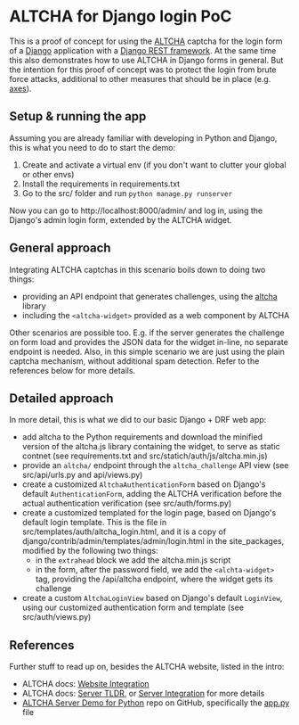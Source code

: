 # ALTCHA for Django login PoC

This is a proof of concept for using the [ALTCHA](https://altcha.org) captcha for
the login form of a [Django](https://www.djangoproject.com/) application with a
[Django REST framework](https://www.django-rest-framework.org/). At the same time
this also demonstrates how to use ALTCHA in Django forms in general. But the
intention for this proof of concept was to protect the login from brute force attacks,
additional to other measures that should be in place
(e.g. [axes](https://django-axes.readthedocs.io)).

## Setup & running the app

Assuming you are already familiar with developing in Python and Django, this is
what you need to do to start the demo:

1. Create and activate a virtual env (if you don't want to clutter your global or other envs)
2. Install the requirements in requirements.txt
3. Go to the src/ folder and run `python manage.py runserver`

Now you can go to http://localhost:8000/admin/ and log in, using the Django's
admin login form, extended by the ALTCHA widget.

## General approach

Integrating ALTCHA captchas in this scenario boils down to doing two things:

* providing an API endpoint that generates challenges, using the
  [altcha](https://pypi.org/project/altcha/) library
* including the `<altcha-widget>` provided as a web component by ALTCHA

Other scenarios are possible too. E.g. if the server generates the challenge
on form load and provides the JSON data for the widget in-line, no separate
endpoint is needed. Also, in this simple scenario we are just using the plain
captcha mechanism, without additional spam detection.
Refer to the references below for more details.

## Detailed approach

In more detail, this is what we did to our basic Django + DRF web app:

* add altcha to the Python requirements and download the minified version
  of the altcha.js library containing the widget, to serve as static contnet
  (see requirements.txt and src/statich/auth/js/altcha.min.js)
* provide an `altcha/` endpoint through the `altcha_challenge` API view
  (see src/api/urls.py and api/views.py)
* create a customized `AltchaAuthenticationForm` based on Django's default
  `AuthenticationForm`, adding the ALTCHA verification before the actual
  authentication verification (see src/auth/forms.py)
* create a customized templated for the login page, based on Django's default
  login template. This is the file in src/templates/auth/altcha_login.html,
  and it is a copy of django/contrib/admin/templates/admin/login.html in the
  site_packages, modified by the following two things:
  * in the `extrahead` block we add the altcha.min.js script
  * in the form, after the password field, we add the `<alchta-widget>` tag,
    providing the /api/altcha endpoint, where the widget gets its challenge
* create a custom `AltchaLoginView` based on Django's default `LoginView`,
  using our customized authentication form and template
  (see src/auth/views.py)

## References

Further stuff to read up on, besides the ALTCHA website, listed in the intro:

* ALTCHA docs: [Website Integration](https://altcha.org/docs/website-integration/)
* ALTCHA docs: [Server TLDR](https://altcha.org/docs/server-tldr/), or
  [Server Integration](https://altcha.org/docs/server-integration/) for more details
* [ALTCHA Server Demo for Python](https://github.com/altcha-org/altcha-starter-py) repo
  on GitHub, specifically the
  [app.py](https://github.com/altcha-org/altcha-starter-py/blob/main/app.py) file
